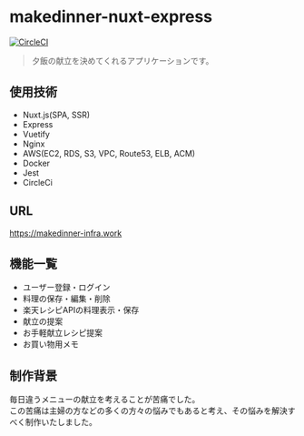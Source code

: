 
# makedinner-nuxt-express

[![CircleCI](https://circleci.com/gh/daikon0/makedinner-nuxt-express.svg?style=svg)](https://circleci.com/gh/daikon0/makedinner-nuxt-express)

> 夕飯の献立を決めてくれるアプリケーションです。

## 使用技術
- Nuxt.js(SPA, SSR)
- Express
- Vuetify
- Nginx
- AWS(EC2, RDS, S3, VPC, Route53, ELB, ACM)
- Docker
- Jest
- CircleCi

## URL
https://makedinner-infra.work

## 機能一覧
- ユーザー登録・ログイン
- 料理の保存・編集・削除
- 楽天レシピAPIの料理表示・保存
- 献立の提案
- お手軽献立レシピ提案
- お買い物用メモ

## 制作背景
毎日違うメニューの献立を考えることが苦痛でした。  
この苦痛は主婦の方などの多くの方々の悩みでもあると考え、その悩みを解決すべく制作いたしました。
